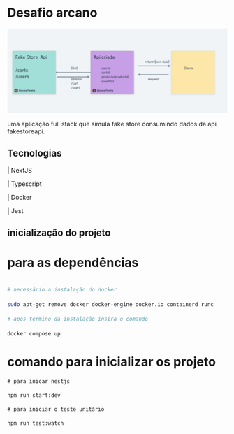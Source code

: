 # Desafio arcano
<img src ="designApi.png">


uma aplicação full stack que simula fake store consumindo dados da api fakestoreapi.

##  Tecnologias 

| NextJS  

| Typescript

| Docker

| Jest


## inicialização do projeto

# para as dependências 

```bash

# necessário a instalação do docker 

sudo apt-get remove docker docker-engine docker.io containerd runc

# após termino da instalação insira o comando

docker compose up

```

# comando para inicializar os projeto

```
# para inicar nestjs

npm run start:dev

# para iniciar o teste unitário

npm run test:watch

```




